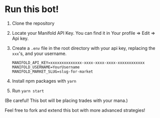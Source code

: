 # Run this bot!

1. Clone the repository
2. Locate your Manifold API Key. You can find it in Your profile => Edit => Api key.
3. Create a `.env` file in the root directory with your api key, replacing the `xxx`'s, and your username.

   ```
   MANIFOLD_API_KEY=xxxxxxxxxxxxxx-xxxx-xxxx-xxxx-xxxxxxxxxxxx
   MANIFOLD_USERNAME=YourUsername
   MANIFOLD_MARKET_SLUG=slug-for-market
   ```

4. Install npm packages with `yarn`
5. Run `yarn start`

(Be careful! This bot will be placing trades with your mana.)

Feel free to fork and extend this bot with more advanced strategies!
